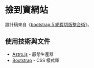 # 撿到寶網站

設計稿來自《[bootstrap 5 網頁切版整合術](https://www.hexschool.com/courses/bootstrap5.html)》。

## 使用技術與文件

- [Astro.js](https://docs.astro.build) - 靜態生產器
- [Bootstrap](https://getbootstrap.com/docs/5.3/getting-started/introduction/) - CSS 樣式庫
